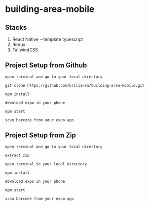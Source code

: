 # building-area-mobile

## Stacks

1. React Native --template typescript
2. Redux
3. TailwindCSS

## Project Setup from Github

```
open terminal and go to your local directory
```

```
git clone https://github.com/brilianrn/building-area-mobile.git
```

```
npm install
```

```
download expo in your phone
```

```
npm start
```

```
scan barcode from your expo app
```

## Project Setup from Zip

```
open terminal and go to your local directory
```

```
extract zip
```

```
open terminal to your local directory
```

```
npm install
```

```
download expo in your phone
```

```
npm start
```

```
scan barcode from your expo app
```
